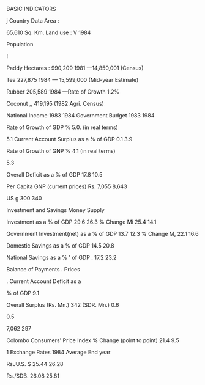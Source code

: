 BASIC INDICATORS

j Country Data Area :

65,610 Sq. Km. Land use : V 1984

Population

!

Paddy Hectares : 990,209 1981 —14,850,001 (Census)

Tea 227,875 1984 — 15,599,000 (Mid-year Estimate)

Rubber 205,589 1984 —Rate of Growth 1.2%

Coconut ,, 419,195 (1982 Agri. Census)

National Income 1983 1984 Government Budget 1983 1984

Rate of Growth of GDP % 5.0. (in real terms)

5.1 Current Account Surplus as a % of GDP 0.1 3.9

Rate of Growth of GNP % 4.1 (in real terms)

5.3

Overall Deficit as a % of GDP 17.8 10.5

Per Capita GNP (current prices) Rs. 7,055 8,643

US g 300 340

Investment and Savings Money Supply

Investment as a % of GDP 29.6 26.3 % Change Mi 25.4 14.1

Government Investment(net) as a % of GDP 13.7 12.3 % Change M, 22.1 16.6

Domestic Savings as a % of GDP 14.5 20.8

National Savings as a % ' of GDP . 17.2 23.2

Balance of Payments . Prices

. Current Account Deficit as a

% of GDP 9.1

Overall Surplus (Rs. Mn.) 342 (SDR. Mn.) 0.6

0.5

7,062 297

Colombo Consumers' Price Index % Change (point to point) 21.4 9.5

1 Exchange Rates 1984 Average End year

RsJU.S. $ 25.44 26.28

Rs./SDB. 26.08 25.81